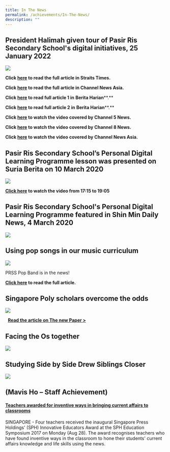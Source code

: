 ```yaml
---
title: In The News
permalink: /achievements/In-The-News/
description: ""
---
```

President Halimah given tour of Pasir Ris Secondary School's digital initiatives, 25 January 2022
-------------------------------------------------------------------------------------------------

![](/images/President%20Visti%20Pic_1.png)

**Click [here](https://www.straitstimes.com/singapore/president-halimah-given-tour-of-pasir-ris-secondary-schools-digital-initiatives) to read the full article in Straits Times.**

**Click [here](https://www.channelnewsasia.com/singapore/national-digital-literacy-programme-has-enabled-students-have-access-digital-devices-amid-covid-19-halimah-yacob-2457851) to read the full article in Channel News Asia.**

**Click [here](https://www.beritaharian.sg/setempat/presiden-halimah-dibawa-tinjau-inisiatif-digital-sekolah-menengah-pasir-ris) to read full article 1 in** **Berita Harian****.**

**Click [here](https://www.beritaharian.sg/setempat/presiden-halimah-tekan-penting-pelajar-diajar-sejahtera-siber) to read full article 2 in** **Berita Harian****.**

**Click [here](https://youtu.be/5E3t2GUfCBI) to watch the video covered by Channel 5 News.**

**Click [here](https://youtu.be/xyV8YFkM9Mw) to watch the video covered by Channel 8 News.**

**Click [here](https://www.youtube.com/watch?v=hwlHbSqO2_E) to watch the video covered by Channel News Asia.**

  

Pasir Ris Secondary School’s Personal Digital Learning Programme lesson was presented on Suria Berita on 10 March 2020
----------------------------------------------------------------------------------------------------------------------

![](/images/PLD%20video%20pic.png)

**[Click here](https://www.mewatch.sg/en/tv-show/news/mar-2020-suria-berita/tue-10-mar-2020/925430) to watch the video from 17:15 to 19:05**

Pasir Ris Secondary School's Personal Digital Learning Programme featured in Shin Min Daily News, 4 March 2020
--------------------------------------------------------------------------------------------------------------
![](/images/Personal%20Digital%20Learning%20Programme.jpeg)

Using pop songs in our music curriculum
---------------------------------------
![](/images/PRSS%20Pop%20Band%20news%20article%20header.jpeg)

PRSS Pop Band is in the news! 

****[Click here](/images/PRSS%20Pop%20Band%20news%20article.jpeg)** to read the full article.**

Singapore Poly scholars overcome the odds
-----------------------------------------

![](/images/Dean%20Lim.png)

  **[Read the article on The new Paper >](https://www.tnp.sg/news/singapore/singapore-poly-scholars-overcome-odds)**
	
Facing the Os together
----------------------

![](/images/Facing%20the%20Os.jpeg)

Studying Side by Side Drew Siblings Closer
------------------------------------------
![](/images/triplets.jpeg)

(Mavis Ho – Staff Achievement)
------------------------------

#### [Teachers awarded for inventive ways in bringing current affairs to classrooms](http://www.straitstimes.com/singapore/teachers-awarded-for-inventive-ways-in-bringing-current-affairs-to-classrooms)

SINGAPORE - Four teachers received the inaugural Singapore Press Holdings' (SPH) Innovative Educators Award at the SPH Education Symposium 2017 on Monday (Aug 28). The award recognises teachers who have found inventive ways in the classroom to hone their students' current affairs knowledge and life skills using the news.